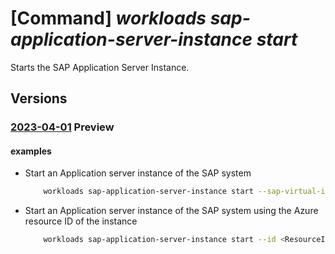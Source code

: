 # [Command] _workloads sap-application-server-instance start_

Starts the SAP Application Server Instance.

## Versions

### [2023-04-01](/Resources/mgmt-plane/L3N1YnNjcmlwdGlvbnMve30vcmVzb3VyY2Vncm91cHMve30vcHJvdmlkZXJzL21pY3Jvc29mdC53b3JrbG9hZHMvc2FwdmlydHVhbGluc3RhbmNlcy97fS9hcHBsaWNhdGlvbmluc3RhbmNlcy97fS9zdGFydA==/2023-04-01.xml) **Preview**

<!-- mgmt-plane /subscriptions/{}/resourcegroups/{}/providers/microsoft.workloads/sapvirtualinstances/{}/applicationinstances/{}/start 2023-04-01 -->

#### examples

- Start an Application server instance of the SAP system
    ```bash
        workloads sap-application-server-instance start --sap-virtual-instance-name <VIS Name> -g <Resource-group-name> -n <ResourceName>
    ```

- Start an Application server instance of the SAP system using the Azure resource ID of the instance
    ```bash
        workloads sap-application-server-instance start --id <ResourceID>
    ```
